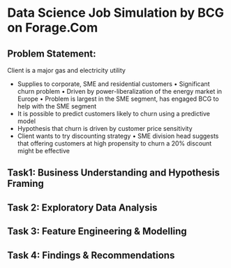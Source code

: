 # Data Science Job Simulation by BCG on Forage.Com

## Problem Statement: 

Client is a major gas and electricity utility 
- Supplies to corporate, SME and residential customers
•	Significant churn problem
• Driven by power-liberalization of the energy market in Europe
• Problem is largest in the SME segment, has engaged BCG to help with the SME segment 
- It is possible to predict customers likely to churn using a predictive model
- Hypothesis that churn is driven by customer price sensitivity
- Client wants to try discounting strategy
• SME division head suggests that offering customers at high propensity to churn a 20% discount might be effective

## Task1: Business Understanding and Hypothesis Framing

## Task 2: Exploratory Data Analysis

## Task 3: Feature Engineering & Modelling

## Task 4: Findings & Recommendations

